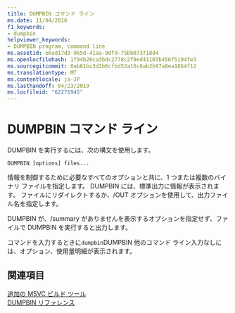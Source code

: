 ```yaml
---
title: DUMPBIN コマンド ライン
ms.date: 11/04/2016
f1_keywords:
- dumpbin
helpviewer_keywords:
- DUMPBIN program, command line
ms.assetid: e6ad17d3-965d-41aa-9dfd-75bb073718d4
ms.openlocfilehash: 1f94b26ca3bdc2778c2f9ed41103b456f5194fe3
ms.sourcegitcommit: 0ab61bc3d2b6cfbd52a16c6ab2b97a8ea1864f12
ms.translationtype: MT
ms.contentlocale: ja-JP
ms.lasthandoff: 04/23/2019
ms.locfileid: "62271945"
---
```

# <a name="dumpbin-command-line"></a>DUMPBIN コマンド ライン

DUMPBIN を実行するには、次の構文を使用します。

```
DUMPBIN [options] files...
```

情報を制御するために必要なすべてのオプションと共に、1 つまたは複数のバイナリ ファイルを指定します。 DUMPBIN には、標準出力に情報が表示されます。 ファイルにリダイレクトするか、/OUT オプションを使用して、出力ファイル名を指定します。

DUMPBIN が、/summary がありませんを表示するオプションを指定せず、ファイルで DUMPBIN を実行すると出力します。

コマンドを入力するときに`dumpbin`DUMPBIN 他のコマンド ライン入力なしには、オプション、使用量明細が表示されます。

## <a name="see-also"></a>関連項目

[追加の MSVC ビルド ツール](c-cpp-build-tools.md)<br/>
[DUMPBIN リファレンス](dumpbin-reference.md)
